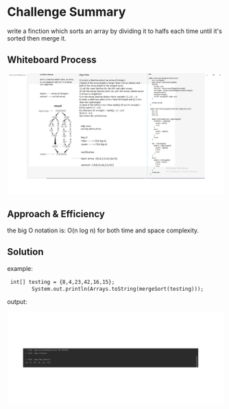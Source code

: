 # Challenge Summary
write a finction which sorts an array by dividing it to halfs each time until it's sorted then merge it.

## Whiteboard Process
![merge](CC%2027.png)

## Approach & Efficiency
the big O notation is: O(n log n) for both time and space complexity.

## Solution

example:

```
 int[] testing = {8,4,23,42,16,15};
        System.out.println(Arrays.toString(mergeSort(testing)));
```

output:

![output](output27.png)